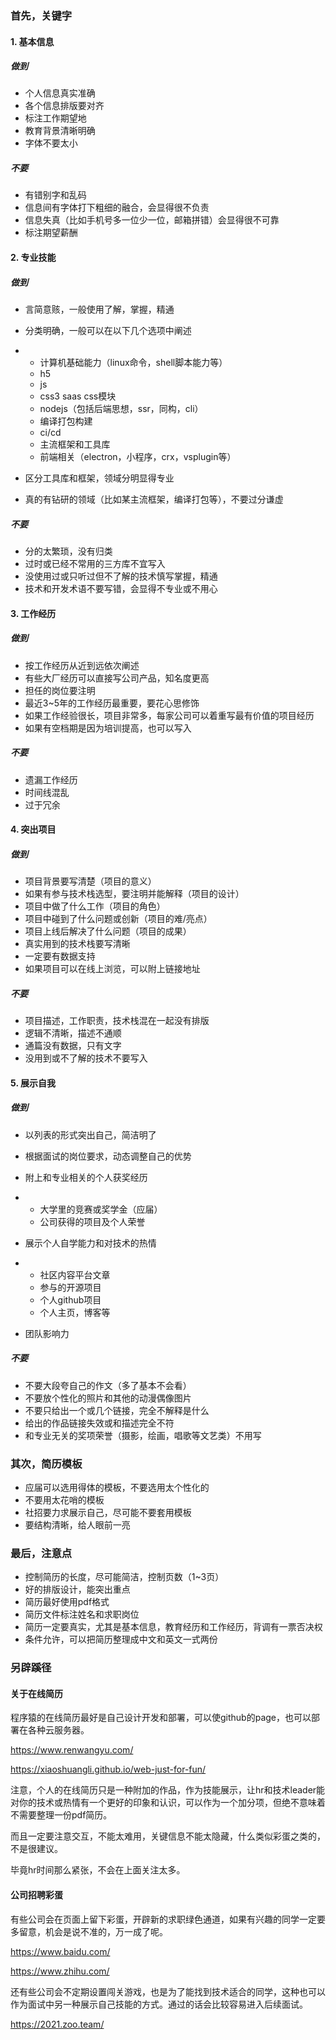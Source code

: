 ### 首先，关键字

#### 1. 基本信息

##### 做到

- 个人信息真实准确
- 各个信息排版要对齐
- 标注工作期望地
- 教育背景清晰明确
- 字体不要太小

##### 不要

- 有错别字和乱码
- 信息间有字体打下粗细的融合，会显得很不负责
- 信息失真（比如手机号多一位少一位，邮箱拼错）会显得很不可靠
- 标注期望薪酬

#### 2. 专业技能

##### 做到

- 言简意赅，一般使用了解，掌握，精通
- 分类明确，一般可以在以下几个选项中阐述

- - 计算机基础能力（linux命令，shell脚本能力等）
  - h5
  - js
  - css3 saas css模块
  - nodejs（包括后端思想，ssr，同构，cli）
  - 编译打包构建
  - ci/cd
  - 主流框架和工具库
  - 前端相关（electron，小程序，crx，vsplugin等）

- 区分工具库和框架，领域分明显得专业
- 真的有钻研的领域（比如某主流框架，编译打包等），不要过分谦虚

##### 不要

- 分的太繁琐，没有归类
- 过时或已经不常用的三方库不宜写入
- 没使用过或只听过但不了解的技术慎写掌握，精通
- 技术和开发术语不要写错，会显得不专业或不用心

#### 3. 工作经历

##### 做到

- 按工作经历从近到远依次阐述
- 有些大厂经历可以直接写公司产品，知名度更高
- 担任的岗位要注明
- 最近3~5年的工作经历最重要，要花心思修饰
- 如果工作经验很长，项目非常多，每家公司可以着重写最有价值的项目经历
- 如果有空档期是因为培训提高，也可以写入

##### 不要

- 遗漏工作经历
- 时间线混乱
- 过于冗余

#### 4. 突出项目

##### 做到

- 项目背景要写清楚（项目的意义）
- 如果有参与技术栈选型，要注明并能解释（项目的设计）
- 项目中做了什么工作（项目的角色）
- 项目中碰到了什么问题或创新（项目的难/亮点）
- 项目上线后解决了什么问题（项目的成果）
- 真实用到的技术栈要写清晰
- 一定要有数据支持
- 如果项目可以在线上浏览，可以附上链接地址

##### 不要

- 项目描述，工作职责，技术栈混在一起没有排版
- 逻辑不清晰，描述不通顺
- 通篇没有数据，只有文字
- 没用到或不了解的技术不要写入

#### 5. 展示自我

##### 做到

- 以列表的形式突出自己，简洁明了
- 根据面试的岗位要求，动态调整自己的优势
- 附上和专业相关的个人获奖经历

- - 大学里的竞赛或奖学金（应届）
  - 公司获得的项目及个人荣誉

- 展示个人自学能力和对技术的热情

- - 社区内容平台文章
  - 参与的开源项目
  - 个人github项目
  - 个人主页，博客等

- 团队影响力

##### 不要

- 不要大段夸自己的作文（多了基本不会看）
- 不要放个性化的照片和其他的动漫偶像图片
- 不要只给出一个或几个链接，完全不解释是什么
- 给出的作品链接失效或和描述完全不符
- 和专业无关的奖项荣誉（摄影，绘画，唱歌等文艺类）不用写

### 其次，简历模板

- 应届可以选用得体的模板，不要选用太个性化的
- 不要用太花哨的模板
- 社招要力求展示自己，尽可能不要套用模板
- 要结构清晰，给人眼前一亮

### 最后，注意点

- 控制简历的长度，尽可能简洁，控制页数（1~3页）
- 好的排版设计，能突出重点
- 简历最好使用pdf格式
- 简历文件标注姓名和求职岗位
- 简历一定要真实，尤其是基本信息，教育经历和工作经历，背调有一票否决权
- 条件允许，可以把简历整理成中文和英文一式两份

### 另辟蹊径

#### 关于在线简历

程序猿的在线简历最好是自己设计开发和部署，可以使github的page，也可以部署在各种云服务器。

https://www.renwangyu.com/

https://xiaoshuangli.github.io/web-just-for-fun/

注意，个人的在线简历只是一种附加的作品，作为技能展示，让hr和技术leader能对你的技术或热情有一个更好的印象和认识，可以作为一个加分项，但绝不意味着不需要整理一份pdf简历。

而且一定要注意交互，不能太难用，关键信息不能太隐藏，什么类似彩蛋之类的，不是很建议。

毕竟hr时间那么紧张，不会在上面关注太多。

#### 公司招聘彩蛋

有些公司会在页面上留下彩蛋，开辟新的求职绿色通道，如果有兴趣的同学一定要多留意，机会是说不准的，万一成了呢。

https://www.baidu.com/

https://www.zhihu.com/

还有些公司会不定期设置闯关游戏，也是为了能找到技术适合的同学，这种也可以作为面试中另一种展示自己技能的方式。通过的话会比较容易进入后续面试。

https://2021.zoo.team/



[
](https://xiaoshuangli.github.io/web-just-for-fun/)